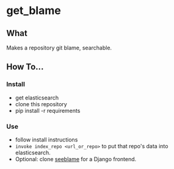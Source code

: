 # get_blame

## What
Makes a repository git blame, searchable.

## How To...
### Install
 * get elasticsearch
 * clone this repository
 * pip install -r requirements
 
### Use
  * follow install instructions
  * `invoke index_repo <url_or_repo>` to put that repo's data into elasticsearch.
  * Optional: clone [seeblame](http://github.com/brandonPurvis/see_blame) for a Django frontend.